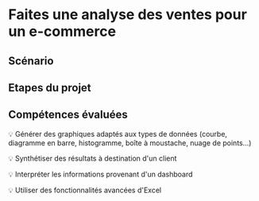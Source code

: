 # Faites une analyse des ventes pour un e-commerce

## Scénario

## Etapes du projet

## Compétences évaluées

:bulb: Générer des graphiques adaptés aux types de données (courbe, diagramme en barre, histogramme, boîte à moustache, nuage de points...)

:bulb: Synthétiser des résultats à destination d'un client

:bulb: Interpréter les informations provenant d'un dashboard

:bulb: Utiliser des fonctionnalités avancées d'Excel




